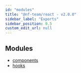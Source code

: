```yaml
---
id: "modules"
title: "@nf-team/react - v2.0.0"
sidebar_label: "Exports"
sidebar_position: 0.5
custom_edit_url: null
---
```


## Modules

- [components](modules/components.md)
- [hooks](modules/hooks.md)
